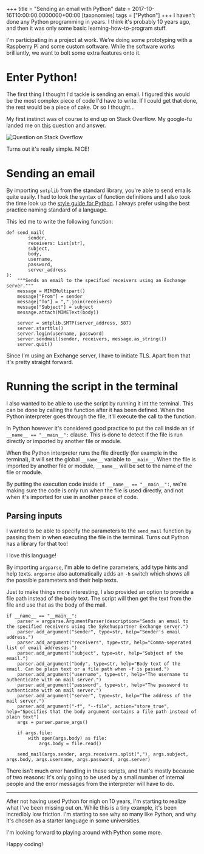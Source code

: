 +++
title = "Sending an email with Python"
date = 2017-10-16T10:00:00.0000000+00:00
[taxonomies]
tags = ["Python"]
+++
I haven't done any Python programming in years. I think it's probably 10 years ago, and then it was only some basic learning-how-to-program stuff.

I'm participating in a project at work. We're doing some prototyping with a Raspberry Pi and some custom software. While the software works brilliantly, we want to bolt some extra features onto it.

# Enter Python!

The first thing I thought I'd tackle is sending an email. I figured this would be the most complex piece of code I'd have to write. If I could get that done, the rest would be a piece of cake. Or so I thought...

My first instinct was of course to end up on Stack Overflow. My google-fu landed me on [this](https://stackoverflow.com/questions/16968758) question and answer.

![Question on Stack Overflow](/images/Screenshot-170926-083404.png)

Turns out it's really simple. NICE!

# Sending an email

By importing `smtplib` from the standard library, you're able to send emails quite easily. I had to look the syntax of function definitions and I also took the time look up the [style guide for Python](https://www.python.org/dev/peps/pep-0008/#naming-conventions). I always prefer using the best practice naming standard of a language.

This led me to write the following function:

<!-- language:python -->

    def send_mail(
            sender,
            receivers: List[str],
            subject,
            body,
            username,
            password,
            server_address
    ):
        """Sends an email to the specified receivers using an Exchange server."""
        message = MIMEMultipart()
        message["From"] = sender
        message["To"] = ",".join(receivers)
        message["Subject"] = subject
        message.attach(MIMEText(body))

        server = smtplib.SMTP(server_address, 587)
        server.starttls()
        server.login(username, password)
        server.sendmail(sender, receivers, message.as_string())
        server.quit()

Since I'm using an Exchange server, I have to initiate TLS. Apart from that it's pretty straight forward.

# Running the script in the terminal

I also wanted to be able to use the script by running it int the terminal. This can be done by calling the function after it has been defined. When the Python interpreter goes through the file, it'll execute the call to the function.

In Python however it's considered good practice to put the call inside an `if __name__ == "__main__":` clause. This is done to detect if the file is run directly or imported by another file or module.

When the Python interpreter runs the file directly (for example in the terminal), it will set the global `__name__` variable to `__main__`. When the file is imported by another file or module, `__name__` will be set to the name of the file or module.

By putting the execution code inside `if __name__ == "__main__":`, we're making sure the code is only run when the file is used directly, and not when it's imported for use in another peace of code.

## Parsing inputs

I wanted to be able to specify the parameters to the `send_mail` function by passing them in when executing the file in the terminal. Turns out Python has a library for that too!

I love this language!

By importing `argparse`, I'm able to define parameters, add type hints and help texts. `argparse` also automatically adds an `-h` switch which shows all the possible parameters and their help texts.

Just to make things more interesting, I also provided an option to provide a file path instead of the body text. The script will then get the text from the file and use that as the body of the mail.

```
if __name__ == "__main__":
    parser = argparse.ArgumentParser(description="Sends an email to the specified receivers using the Sykehuspartner Exchange server.")
    parser.add_argument("sender", type=str, help="Sender's email address.")
    parser.add_argument("receivers", type=str, help="Comma-seperated list of email addresses.")
    parser.add_argument("subject", type=str, help="Subject of the email.")
    parser.add_argument("body", type=str, help="Body text of the email. Can be plain text or a file path when -f is passed.")
    parser.add_argument("username", type=str, help="The username to authenticate with on mail server.")
    parser.add_argument("password", type=str, help="The password to authenticate with on mail server.")
    parser.add_argument("server", type=str, help="The address of the mail server.")
    parser.add_argument("-f", "--file", action="store_true", help="Specifies that the body argument contains a file path instead of plain text")
    args = parser.parse_args()

    if args.file:
        with open(args.body) as file:
            args.body = file.read()

    send_mail(args.sender, args.receivers.split(","), args.subject, args.body, args.username, args.password, args.server)
```

There isn't much error handling in these scripts, and that's mostly because of two reasons: It's only going to be used by a small number of internal people and the error messages from the interpreter will have to do.

---

After not having used Python for nigh on 10 years, I'm starting to realize what I've been missing out on. While this is a tiny example, it's been incredibly low friction. I'm starting to see why so many like Python, and why it's chosen as a starter language in some universities.

I'm looking forward to playing around with Python some more.

Happy coding!
